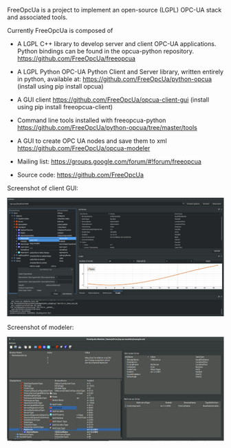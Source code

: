 FreeOpcUa is a project to implement an open-source (LGPL) OPC-UA stack and associated tools. 

Currently FreeOpcUa is composed of
* A LGPL C++ library to develop server and client OPC-UA applications. Python bindings can be found in the opcua-python repository. https://github.com/FreeOpcUa/freeopcua
* A LGPL Python OPC-UA Python Client and Server library, written entirely in python, available at: https://github.com/FreeOpcUa/python-opcua (install using pip install opcua)
* A GUI client https://github.com/FreeOpcUa/opcua-client-gui (install using pip install freeopcua-client)
* Command line tools installed with freeopcua-python https://github.com/FreeOpcUa/python-opcua/tree/master/tools 
* A GUI to create OPC UA nodes and save them to xml https://github.com/FreeOpcUa/opcua-modeler

* Mailing list: https://groups.google.com/forum/#!forum/freeopcua
* Source code: https://github.com/FreeOpcUa

Screenshot of client GUI:


![Screenshot](/screenshot.png?raw=true "Screenshot")

Screenshot of modeler:


![Screenshot](/screenshot-modeler.png?raw=true "Screenshot")
